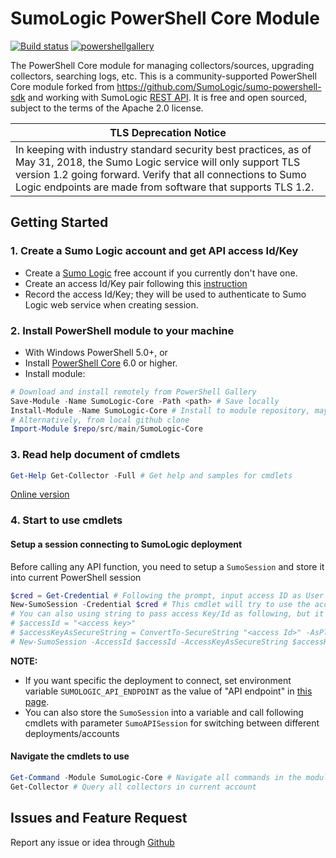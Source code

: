 # SumoLogic PowerShell Core Module

[![Build status](https://ci.appveyor.com/api/projects/status/t22p5jaq164ixqq1?svg=true)](https://ci.appveyor.com/project/bin3377/sumo-powershell-sdk)  [![powershellgallery](https://img.shields.io/powershellgallery/v/SumoLogic-Core.svg)](https://www.powershellgallery.com/packages/SumoLogic-Core)

The PowerShell Core module for managing collectors/sources, upgrading collectors, searching logs, etc.
This is a community-supported PowerShell Core module forked from https://github.com/SumoLogic/sumo-powershell-sdk and working with SumoLogic [REST API](https://help.sumologic.com/APIs).
It is free and open sourced, subject to the terms of the Apache 2.0 license.

| TLS Deprecation Notice |
| --- |
| In keeping with industry standard security best practices, as of May 31, 2018, the Sumo Logic service will only support TLS version 1.2 going forward. Verify that all connections to Sumo Logic endpoints are made from software that supports TLS 1.2. |

## Getting Started

### 1. Create a Sumo Logic account and get API access Id/Key

- Create a [Sumo Logic](https://www.sumologic.com/) free account if you currently don't have one.
- Create an access Id/Key pair following this [instruction](https://help.sumologic.com/Manage/Security/Access_Keys)
- Record the access Id/Key; they will be used to authenticate to Sumo Logic web service when creating session.

### 2. Install PowerShell module to your machine

- With Windows PowerShell 5.0+, or
- Install [PowerShell Core](https://github.com/PowerShell/PowerShell) 6.0 or higher.
- Install module:

```PowerShell
# Download and install remotely from PowerShell Gallery
Save-Module -Name SumoLogic-Core -Path <path> # Save locally
Install-Module -Name SumoLogic-Core # Install to module repository, may need root/administrator privilege
# Alternatively, from local github clone
Import-Module $repo/src/main/SumoLogic-Core
```

### 3. Read help document of cmdlets

```PowerShell
Get-Help Get-Collector -Full # Get help and samples for cmdlets
```

[Online version](https://github.com/SumoLogic/sumo-powershell-sdk/tree/master/docs)

### 4. Start to use cmdlets

#### Setup a session connecting to SumoLogic deployment

Before calling any API function, you need to setup a `SumoSession` and store it into current PowerShell session

```PowerShell
$cred = Get-Credential # Following the prompt, input access ID as User and access Key as Password
New-SumoSession -Credential $cred # This cmdlet will try to use the access Key/ID to connect to correct deployment
# You can also using string to pass access Key/Id as following, but it is not recommended since it will expose the access key as plain text
# $accessId = "<access key>"
# $accessKeyAsSecureString = ConvertTo-SecureString "<access Id>" -AsPlainText -Force
# New-SumoSession -AccessId $accessId -AccessKeyAsSecureString $accessKeyAsSecureString | Out-Null
```

**NOTE:**

- If you want specific the deployment to connect, set environment variable `SUMOLOGIC_API_ENDPOINT` as the value of "API endpoint" in [this page](https://help.sumologic.com/APIs/General-API-Information/Sumo-Logic-Endpoints-and-Firewall-Security).
- You can also store the `SumoSession` into a variable and call following cmdlets with parameter `SumoAPISession` for switching between different deployments/accounts

#### Navigate the cmdlets to use

```PowerShell
Get-Command -Module SumoLogic-Core # Navigate all commands in the module
Get-Collector # Query all collectors in current account
```

## Issues and Feature Request

Report any issue or idea through [Github](https://github.com/SumoLogic/sumo-powershell-sdk)
